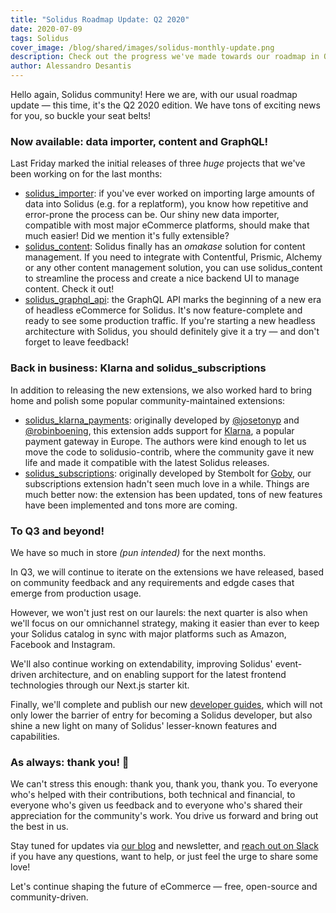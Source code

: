 ```yaml
---
title: "Solidus Roadmap Update: Q2 2020"
date: 2020-07-09
tags: Solidus
cover_image: /blog/shared/images/solidus-monthly-update.png
description: Check out the progress we've made towards our roadmap in Q2 2020!
author: Alessandro Desantis
---
```


Hello again, Solidus community! Here we are, with our usual roadmap update — this time, it's the Q2
2020 edition. We have tons of exciting news for you, so buckle your seat belts!

### Now available: data importer, content and GraphQL!

Last Friday marked the initial releases of three *huge* projects that we've been working on for the
last months:

- [solidus_importer](https://github.com/nebulab/solidus_importer): if you've ever worked on
  importing large amounts of data into Solidus (e.g. for a replatform), you know how repetitive and
  error-prone the process can be. Our shiny new data importer, compatible with most major eCommerce
  platforms, should make that much easier! Did we mention it's fully extensible?
- [solidus_content](https://github.com/nebulab/solidus_content): Solidus finally has an _omakase_
  solution for content management. If you need to integrate with Contentful, Prismic, Alchemy or
  any other content management solution, you can use solidus_content to streamline the process and
  create a nice backend UI to manage content. Check it out!
- [solidus\_graphql\_api](https://github.com/solidusio-contrib/solidus_graphql_api): the GraphQL API
  marks the beginning of a new era of headless eCommerce for Solidus. It's now feature-complete and
  ready to see some production traffic. If you're starting a new headless architecture with Solidus,
  you should definitely give it a try — and don't forget to leave feedback!

### Back in business: Klarna and solidus_subscriptions

In addition to releasing the new extensions, we also worked hard to bring home and polish some
popular community-maintained extensions: 

- [solidus\_klarna\_payments](https://github.com/solidusio-contrib/solidus_klarna_payments):
  originally developed by [@josetonyp](https://github.com/josetonyp) and
  [@robinboening](https://github.com/robinboening), this extension adds support for
  [Klarna](https://www.klarna.com), a popular payment gateway in Europe. The authors were kind
  enough to let us move the code to solidusio-contrib, where the community gave it new life and made
  it compatible with the latest Solidus releases.
- [solidus_subscriptions](https://github.com/solidusio-contrib/solidus_subscriptions): originally
  developed by Stembolt for [Goby](https://goby.co), our subscriptions extension hadn't seen much
  love in a while. Things are much better now: the extension has been updated, tons of new features
  have been implemented and tons more are coming.

### To Q3 and beyond!

We have so much in store _(pun intended)_ for the next months.

In Q3, we will continue to iterate on the extensions we have released, based on community feedback
and any requirements and edgde cases that emerge from production usage.

However, we won't just rest on our laurels: the next quarter is also when we'll focus on our
omnichannel strategy, making it easier than ever to keep your Solidus catalog in sync with major
platforms such as Amazon, Facebook and Instagram.

We'll also continue working on extendability, improving Solidus' event-driven architecture, and on
enabling support for the latest frontend technologies through our Next.js starter kit.

Finally, we'll complete and publish our new [developer guides](https://edgeguides.solidus.io), which
will not only lower the barrier of entry for becoming a Solidus developer, but also shine a new
light on many of Solidus' lesser-known features and capabilities.

### As always: thank you! 🙇‍

We can't stress this enough: thank you, thank you, thank you. To everyone who's helped with their
contributions, both technical and financial, to everyone who's given us feedback and to everyone
who's shared their appreciation for the community's work. You drive us forward and bring out the
best in us.

Stay tuned for updates via [our blog](https://solidus.io/blog) and newsletter, and [reach out on
Slack](http://slack.solidus.io/) if you have any questions, want to help, or just feel the urge to
share some love!

Let's continue shaping the future of eCommerce — free, open-source and community-driven.
